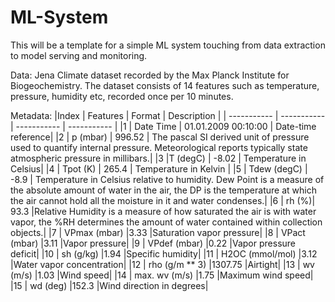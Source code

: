 # ML-System
This will be a template for a simple ML system touching from data extraction to model serving and monitoring.

Data: Jena Climate dataset recorded by the Max Planck Institute for Biogeochemistry. The dataset consists of 14 features such as temperature, pressure, humidity etc, recorded once per 10 minutes.

Metadata:
|Index |	Features  | Format | Description |
| ----------- | ----------- | ----------- | ----------- |
|1 | Date Time |	01.01.2009 00:10:00  |	Date-time reference|
|2 |	p (mbar) 	| 996.52 	| The pascal SI derived unit of pressure used to quantify internal pressure. Meteorological reports typically state atmospheric pressure in millibars.|
|3 |T (degC) | -8.02 |	Temperature in Celsius|
|4 | Tpot (K) | 265.4 | Temperature in Kelvin |
|5 |	Tdew (degC) |	-8.9  |	Temperature in Celsius relative to humidity. Dew Point is a measure of the absolute amount of water in the air, the DP is the temperature at which the air cannot hold all the moisture in it and water condenses.|
|6 |	rh (%)| 	93.3 	|Relative Humidity is a measure of how saturated the air is with water vapor, the %RH determines the amount of water contained within collection objects.|
|7 |	VPmax (mbar) 	|3.33 	|Saturation vapor pressure|
|8 |	VPact (mbar) 	|3.11 	|Vapor pressure|
|9 |	VPdef (mbar) 	|0.22 	|Vapor pressure deficit|
|10 |	sh (g/kg) 	|1.94 	|Specific humidity|
|11 |	H2OC (mmol/mol) 	|3.12 	|Water vapor concentration|
|12 |	rho (g/m ** 3) 	|1307.75 	|Airtight|
|13 |	wv (m/s) 	|1.03 	|Wind speed|
|14 |	max. wv (m/s) 	|1.75 	|Maximum wind speed|
|15 |	wd (deg) 	|152.3 	|Wind direction in degrees|



